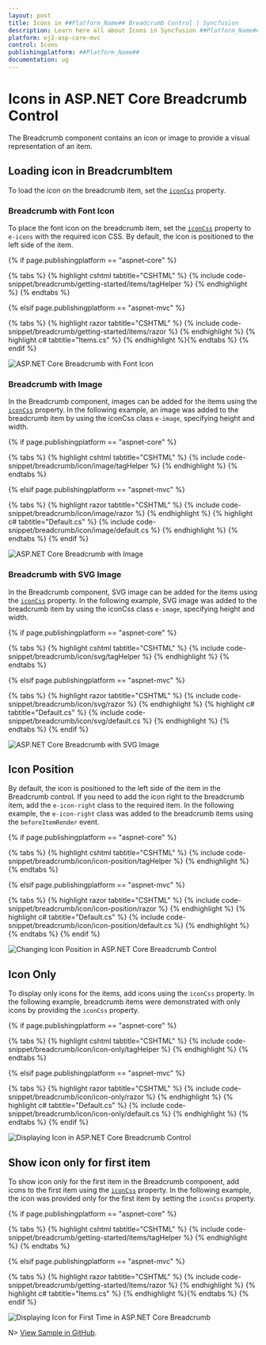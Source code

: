 ```yaml
---
layout: post
title: Icons in ##Platform_Name## Breadcrumb Control | Syncfusion
description: Learn here all about Icons in Syncfusion ##Platform_Name## Breadcrumb control of Syncfusion Essential JS 2 and more.
platform: ej2-asp-core-mvc
control: Icons
publishingplatform: ##Platform_Name##
documentation: ug
---
```



# Icons in ASP.NET Core Breadcrumb Control

The Breadcrumb component contains an icon or image to provide a visual representation of an item.

## Loading icon in BreadcrumbItem

To load the icon on the breadcrumb item, set the [`iconCss`](https://help.syncfusion.com/cr/aspnetcore-js2/Syncfusion.EJ2.Navigations.BreadcrumbItem.html#Syncfusion_EJ2_Navigations_BreadcrumbItem_IconCss) property.

### Breadcrumb with Font Icon

To place the font icon on the breadcrumb item, set the [`iconCss`](https://help.syncfusion.com/cr/aspnetcore-js2/Syncfusion.EJ2.Navigations.BreadcrumbItem.html#Syncfusion_EJ2_Navigations_BreadcrumbItem_IconCss) property to `e-icons` with the required icon CSS. By default, the icon is positioned to the left side of the item.

{% if page.publishingplatform == "aspnet-core" %}

{% tabs %}
{% highlight cshtml tabtitle="CSHTML" %}
{% include code-snippet/breadcrumb/getting-started/items/tagHelper %}
{% endhighlight %}
{% endtabs %}

{% elsif page.publishingplatform == "aspnet-mvc" %}

{% tabs %}
{% highlight razor tabtitle="CSHTML" %}
{% include code-snippet/breadcrumb/getting-started/items/razor %}
{% endhighlight %}
{% highlight c# tabtitle="Items.cs" %}
{% endhighlight %}{% endtabs %}
{% endif %}


![ASP.NET Core Breadcrumb with Font Icon](images/items.PNG)

### Breadcrumb with Image

In the Breadcrumb component, images can be added for the items using the [`iconCss`](https://help.syncfusion.com/cr/aspnetcore-js2/Syncfusion.EJ2.Navigations.BreadcrumbItem.html#Syncfusion_EJ2_Navigations_BreadcrumbItem_IconCss) property. In the following example, an image was added to the breadcrumb item by using the iconCss class `e-image`, specifying height and width.

{% if page.publishingplatform == "aspnet-core" %}

{% tabs %}
{% highlight cshtml tabtitle="CSHTML" %}
{% include code-snippet/breadcrumb/icon/image/tagHelper %}
{% endhighlight %}
{% endtabs %}

{% elsif page.publishingplatform == "aspnet-mvc" %}

{% tabs %}
{% highlight razor tabtitle="CSHTML" %}
{% include code-snippet/breadcrumb/icon/image/razor %}
{% endhighlight %}
{% highlight c# tabtitle="Default.cs" %}
{% include code-snippet/breadcrumb/icon/image/default.cs %}
{% endhighlight %}
{% endtabs %}
{% endif %}


![ASP.NET Core Breadcrumb with Image](images/image.PNG)

### Breadcrumb with SVG Image

In the Breadcrumb component, SVG image can be added for the items using the [`iconCss`](https://help.syncfusion.com/cr/aspnetcore-js2/Syncfusion.EJ2.Navigations.BreadcrumbItem.html#Syncfusion_EJ2_Navigations_BreadcrumbItem_IconCss) property. In the following example, SVG image was added to the breadcrumb item by using the iconCss class `e-image`, specifying height and width.

{% if page.publishingplatform == "aspnet-core" %}

{% tabs %}
{% highlight cshtml tabtitle="CSHTML" %}
{% include code-snippet/breadcrumb/icon/svg/tagHelper %}
{% endhighlight %}
{% endtabs %}

{% elsif page.publishingplatform == "aspnet-mvc" %}

{% tabs %}
{% highlight razor tabtitle="CSHTML" %}
{% include code-snippet/breadcrumb/icon/svg/razor %}
{% endhighlight %}
{% highlight c# tabtitle="Default.cs" %}
{% include code-snippet/breadcrumb/icon/svg/default.cs %}
{% endhighlight %}
{% endtabs %}
{% endif %}


![ASP.NET Core Breadcrumb with SVG Image](images/svg.PNG)

## Icon Position

By default, the icon is positioned to the left side of the item in the Breadcrumb control. If you need to add the icon right to the breadcrumb item, add the `e-icon-right` class to the required item. In the following example, the `e-icon-right` class was added to the breadcrumb items using the `beforeItemRender` event.

{% if page.publishingplatform == "aspnet-core" %}

{% tabs %}
{% highlight cshtml tabtitle="CSHTML" %}
{% include code-snippet/breadcrumb/icon/icon-position/tagHelper %}
{% endhighlight %}
{% endtabs %}

{% elsif page.publishingplatform == "aspnet-mvc" %}

{% tabs %}
{% highlight razor tabtitle="CSHTML" %}
{% include code-snippet/breadcrumb/icon/icon-position/razor %}
{% endhighlight %}
{% highlight c# tabtitle="Default.cs" %}
{% include code-snippet/breadcrumb/icon/icon-position/default.cs %}
{% endhighlight %}
{% endtabs %}
{% endif %}


![Changing Icon Position in ASP.NET Core Breadcrumb Control](images/icons-position.PNG)

## Icon Only

To display only icons for the items, add icons using the `iconCss` property. In the following example, breadcrumb items were demonstrated with only icons by providing the `iconCss` property.

{% if page.publishingplatform == "aspnet-core" %}

{% tabs %}
{% highlight cshtml tabtitle="CSHTML" %}
{% include code-snippet/breadcrumb/icon/icon-only/tagHelper %}
{% endhighlight %}
{% endtabs %}

{% elsif page.publishingplatform == "aspnet-mvc" %}

{% tabs %}
{% highlight razor tabtitle="CSHTML" %}
{% include code-snippet/breadcrumb/icon/icon-only/razor %}
{% endhighlight %}
{% highlight c# tabtitle="Default.cs" %}
{% include code-snippet/breadcrumb/icon/icon-only/default.cs %}
{% endhighlight %}
{% endtabs %}
{% endif %}

![Displaying Icon in ASP.NET Core Breadcrumb Control](images/icon-only.PNG)

## Show icon only for first item

To show icon only for the first item in the Breadcrumb component, add icons to the first item using the [`iconCss`](https://help.syncfusion.com/cr/aspnetcore-js2/Syncfusion.EJ2.Navigations.BreadcrumbItem.html#Syncfusion_EJ2_Navigations_BreadcrumbItem_IconCss) property. In the following example, the icon was provided only for the first item by setting the `iconCss` property.

{% if page.publishingplatform == "aspnet-core" %}

{% tabs %}
{% highlight cshtml tabtitle="CSHTML" %}
{% include code-snippet/breadcrumb/getting-started/items/tagHelper %}
{% endhighlight %}
{% endtabs %}

{% elsif page.publishingplatform == "aspnet-mvc" %}

{% tabs %}
{% highlight razor tabtitle="CSHTML" %}
{% include code-snippet/breadcrumb/getting-started/items/razor %}
{% endhighlight %}
{% highlight c# tabtitle="Items.cs" %}
{% endhighlight %}{% endtabs %}
{% endif %}

![Displaying Icon for First Time in ASP.NET Core Breadcrumb](images/items.PNG)

N> [View Sample in GitHub](https://github.com/SyncfusionExamples/ASP-NET-Core-UG-Examples/tree/main/Breadcrumb/IconsandNavigationSample).